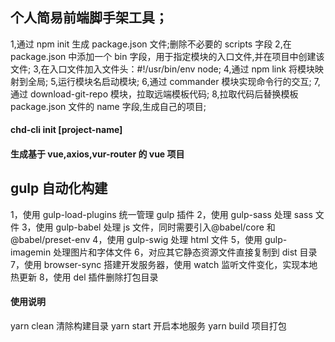 ## 个人简易前端脚手架工具；

1,通过 npm init 生成 package.json 文件;删除不必要的 scripts 字段
2,在 package.json 中添加一个 bin 字段，用于指定模块的入口文件,并在项目中创建该文件;
3,在入口文件加入文件头：#!/usr/bin/env node;
4,通过 npm link 将模块映射到全局;
5,运行模块名启动模块;
6,通过 commander 模块实现命令行的交互;
7,通过 download-git-repo 模块，拉取远端模板代码;
8,拉取代码后替换模板 package.json 文件的 name 字段,生成自己的项目;

#### chd-cli init [project-name]

#### 生成基于 vue,axios,vur-router 的 vue 项目

## gulp 自动化构建

1，使用 gulp-load-plugins 统一管理 gulp 插件
2，使用 gulp-sass 处理 sass 文件
3，使用 gulp-babel 处理 js 文件，同时需要引入@babel/core 和@babel/preset-env
4，使用 gulp-swig 处理 html 文件
5，使用 gulp-imagemin 处理图片和字体文件
6，对应其它静态资源文件直接复制到 dist 目录
7，使用 browser-sync 搭建开发服务器，使用 watch 监听文件变化，实现本地热更新
8，使用 del 插件删除打包目录

#### 使用说明

yarn clean 清除构建目录
yarn start 开启本地服务
yarn build 项目打包
